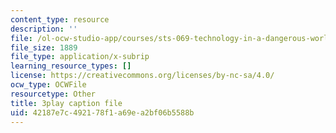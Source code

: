 ```yaml
---
content_type: resource
description: ''
file: /ol-ocw-studio-app/courses/sts-069-technology-in-a-dangerous-world-fall-2002/42187e7c492178f1a69ea2bf06b5588b_X2GJVlLC8bc.srt
file_size: 1889
file_type: application/x-subrip
learning_resource_types: []
license: https://creativecommons.org/licenses/by-nc-sa/4.0/
ocw_type: OCWFile
resourcetype: Other
title: 3play caption file
uid: 42187e7c-4921-78f1-a69e-a2bf06b5588b
---
```


